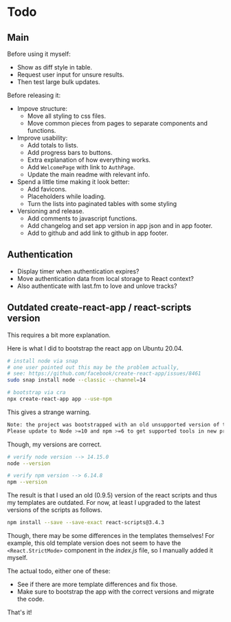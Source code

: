 # Todo

## Main

Before using it myself:

- Show as diff style in table.
- Request user input for unsure results.
- Then test large bulk updates.

Before releasing it:

- Impove structure:
  - Move all styling to css files.
  - Move common pieces from pages to separate components and functions.
- Improve usability:
  - Add totals to lists.
  - Add progress bars to buttons.
  - Extra explanation of how everything works.
  - Add `WelcomePage` with link to `AuthPage`.
  - Update the main readme with relevant info.
- Spend a little time making it look better:
  - Add favicons.
  - Placeholders while loading.
  - Turn the lists into paginated tables with some styling
- Versioning and release.
  - Add comments to javascript functions.
  - Add changelog and set app version in app json and in app footer.
  - Add to github and add link to github in app footer.

## Authentication

- Display timer when authentication expires?
- Move authentication data from local storage to React context?
- Also authenticate with last.fm to love and unlove tracks?

## Outdated create-react-app / react-scripts version

This requires a bit more explanation.

Here is what I did to bootstrap the react app on Ubuntu 20.04.

```bash
# install node via snap
# one user pointed out this may be the problem actually,
# see: https://github.com/facebook/create-react-app/issues/8461
sudo snap install node --classic --channel=14

# bootstrap via cra
npx create-react-app app --use-npm
```

This gives a strange warning.

```bash
Note: the project was bootstrapped with an old unsupported version of tools.
Please update to Node >=10 and npm >=6 to get supported tools in new projects.  
```

Though, my versions are correct.

```bash
# verify node version --> 14.15.0
node --version

# verify npm version --> 6.14.8
npm --version
```

The result is that I used an old (0.9.5) version of the react scripts and thus my templates are outdated. For now, at least I upgraded to the latest versions of the scripts as follows.

```bash
npm install --save --save-exact react-scripts@3.4.3
```

Though, there may be some differences in the templates themselves! For example, this old template version does not seem to have the `<React.StrictMode>` component in the _index.js_ file, so I manually added it myself. 

The actual todo, either one of these:

- See if there are more template differences and fix those.
- Make sure to bootstrap the app with the correct versions and migrate the code.

That's it!

